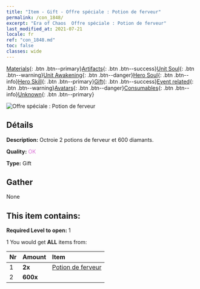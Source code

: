 ```yaml
---
title: "Item - Gift - Offre spéciale : Potion de ferveur"
permalink: /con_1848/
excerpt: "Era of Chaos  Offre spéciale : Potion de ferveur"
last_modified_at: 2021-07-21
locale: fr
ref: "con_1848.md"
toc: false
classes: wide
---
```

 [Materials](/ItemsFR/){: .btn .btn--primary}[Artifacts](/ItemsFR/Artifacts/){: .btn .btn--success}[Unit Soul](/ItemsFR/UnitSoul/){: .btn .btn--warning}[Unit Awakening](/ItemsFR/UnitAwakening/){: .btn .btn--danger}[Hero Soul](/ItemsFR/HeroSoul/){: .btn .btn--info}[Hero Skill](/ItemsFR/HeroSkill/){: .btn .btn--primary}[Gift](/ItemsFR/Gift/){: .btn .btn--success}[Event related](/ItemsFR/Events/){: .btn .btn--warning}[Avatars](/ItemsFR/Avatars/){: .btn .btn--danger}[Consumables](/ItemsFR/Consumables/){: .btn .btn--info}[Unknown](/ItemsFR/Unknown/){: .btn .btn--primary}

 ![Offre spéciale : Potion de ferveur](/images/t/i_907470.png)

## Détails
 **Description:** Octroie 2 potions de ferveur et 600 diamants.

 **Quality:** <span style="color: #DA70D6">OK</span>

 **Type:** Gift

## Gather

  None

## This item contains:

 **Required Level to open:** 1

 1 You would get **ALL** items  from:

  | Nr | Amount |     Item    |
  |:---|:-------|:------------|
  | 1 |  **2x** | [Potion de ferveur](/ItemsFR/con_1850/) |  | 
  | 2 |  **600x** | <i class="fas fa-gem"/> |  | 

